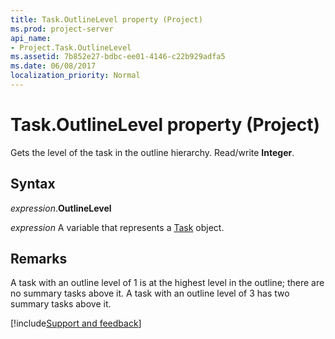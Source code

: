 ```yaml
---
title: Task.OutlineLevel property (Project)
ms.prod: project-server
api_name:
- Project.Task.OutlineLevel
ms.assetid: 7b852e27-bdbc-ee01-4146-c22b929adfa5
ms.date: 06/08/2017
localization_priority: Normal
---
```



# Task.OutlineLevel property (Project)

Gets the level of the task in the outline hierarchy. Read/write  **Integer**.


## Syntax

_expression_.**OutlineLevel**

_expression_ A variable that represents a [Task](./Project.Task.md) object.


## Remarks

A task with an outline level of 1 is at the highest level in the outline; there are no summary tasks above it. A task with an outline level of 3 has two summary tasks above it.

[!include[Support and feedback](~/includes/feedback-boilerplate.md)]